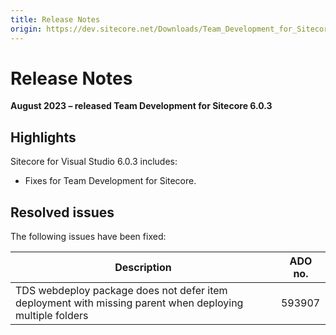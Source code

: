 ```yaml
---
title: Release Notes
origin: https://dev.sitecore.net/Downloads/Team_Development_for_Sitecore/6x/Team_Development_for_Sitecore_603/Release_Notes
---
```


# Release Notes

**August 2023 – released Team Development for Sitecore 6.0.3**

## Highlights

Sitecore for Visual Studio 6.0.3 includes:

-   Fixes for Team Development for Sitecore.

## Resolved issues

The following issues have been fixed:

 | Description | ADO no. |
 | --- | --- |
 | TDS webdeploy package does not defer item deployment with missing parent when deploying multiple folders | 593907 |
